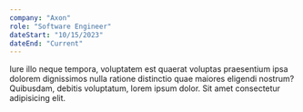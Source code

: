 ```yaml
---
company: "Axon"
role: "Software Engineer"
dateStart: "10/15/2023"
dateEnd: "Current"
---
```


Iure illo neque tempora, voluptatem est quaerat voluptas praesentium ipsa dolorem dignissimos nulla ratione distinctio quae maiores eligendi nostrum? Quibusdam, debitis voluptatum, lorem ipsum dolor. Sit amet consectetur adipisicing elit.